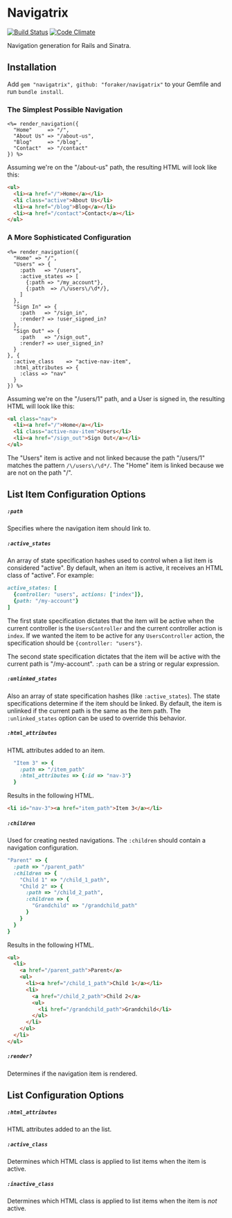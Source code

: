 # Navigatrix
[![Build Status](https://api.travis-ci.org/foraker/navigatrix.png?branch=master)](http://travis-ci.org/foraker/navigatrix)
[![Code Climate](https://codeclimate.com/github/foraker/navigatrix.png)](https://codeclimate.com/github/foraker/navigatrix)

Navigation generation for Rails and Sinatra.

## Installation
Add `gem "navigatrix", github: "foraker/navigatrix"` to your Gemfile and run `bundle install`.

### The Simplest Possible Navigation
```ERB
<%= render_navigation({
  "Home"     => "/",
  "About Us" => "/about-us",
  "Blog"     => "/blog",
  "Contact"  => "/contact"
}) %>
```
Assuming we're on the "/about-us" path, the resulting HTML will look like this:
```HTML
<ul>
  <li><a href="/">Home</a></li>
  <li class="active">About Us</li>
  <li><a href="/blog">Blog</a></li>
  <li><a href="/contact">Contact</a></li>
</ul>
```

### A More Sophisticated Configuration
```ERB
<%= render_navigation({
  "Home" => "/",
  "Users" => {
    :path   => "/users",
    :active_states => [
      {:path => "/my_account"},
      {:path  => /\/users\/\d*/},
    ]
  },
  "Sign In" => {
    :path   => "/sign_in",
    :render? => !user_signed_in?
  },
  "Sign Out" => {
    :path   => "/sign_out",
    :render? => user_signed_in?
  }
}, {
  :active_class    => "active-nav-item",
  :html_attributes => {
    :class => "nav"
  }
}) %>
```

Assuming we're on the "/users/1" path, and a User is signed in, the resulting HTML will look like this:
```HTML
<ul class="nav">
  <li><a href="/">Home</a></li>
  <li class="active-nav-item">Users</li>
  <li><a href="/sign_out">Sign Out</a></li>
</ul>
```
The "Users" item is active and not linked because the path "/users/1" matches the pattern `/\/users\/\d*/`.  The "Home" item is linked because we are not on the path "/".


## List Item Configuration Options
##### `:path`
Specifies where the navigation item should link to.

##### `:active_states`
An array of state specification hashes used to control when a list item is considered "active".  By default, when an item is active, it receives an HTML class of "active". For example:
```Ruby
active_states: [
  {controller: "users", actions: ["index"]},
  {path: "/my-account"}
]
```
The first state specification dictates that the item will be active when the current controller is the `UsersController` and the current controller action is `index`.  If we wanted the item to be active for any `UsersController` action, the specification should be `{controller: "users"}`.

The second state specification dictates that the item will be active with the current path is "/my-account".  `:path` can be a string or regular expression.

##### `:unlinked_states`
Also an array of state specification hashes (like `:active_states`).  The state specifications determine if the item should be linked.  By default, the item is unlinked if the current path is the same as the item path.  The `:unlinked_states` option can be used to override this behavior.

##### `:html_attributes`
HTML attributes added to an item.
```Ruby
  "Item 3" => {
    :path => "/item_path"
    :html_attributes => {:id => "nav-3"}
  }
```
Results in the following HTML.
```HTML
<li id="nav-3"><a href="item_path">Item 3</a></li>
```

##### `:children`
Used for creating nested navigations.  The `:children` should contain a navigation configuration.
```Ruby
"Parent" => {
  :path => "/parent_path"
  :children => {
    "Child 1" => "/child_1_path",
    "Child 2" => {
      :path => "/child_2_path",
      :children => {
        "Grandchild" => "/grandchild_path"
      }
    }
  }
}
```
Results in the following HTML.
```HTML
<ul>
  <li>
    <a href="/parent_path">Parent</a>
    <ul>
      <li><a href="/child_1_path">Child 1</a></li>
      <li>
        <a href="/child_2_path">Child 2</a>
        <ul>
          <li href="/grandchild_path">Grandchild</li>
        </ul>
      </li>
    </ul>
  </li>
</ul>
```

##### `:render?`
Determines if the navigation item is rendered.

## List Configuration Options
##### `:html_attributes`
HTML attributes added to an the list.

##### `:active_class`
Determines which HTML class is applied to list items when the item is active.

##### `:inactive_class`
Determines which HTML class is applied to list items when the item is *not* active.
